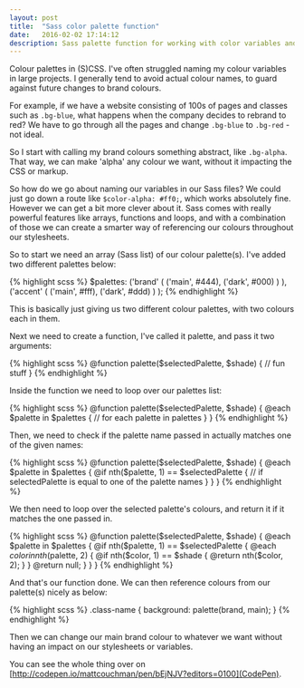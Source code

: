 ```yaml
---
layout: post
title:  "Sass color palette function"
date:   2016-02-02 17:14:12
description: Sass palette function for working with color variables and palettes.
---
```


Colour palettes in (S)CSS. I've often struggled naming my colour variables in large projects. I generally tend to avoid actual colour names, to guard against future changes to brand colours.

For example, if we have a website consisting of 100s of pages and classes such as `.bg-blue`, what happens when the company decides to rebrand to red? We have to go through all the pages and change `.bg-blue` to `.bg-red` - not ideal.

So I start with calling my brand colours something abstract, like `.bg-alpha`. That way, we can make 'alpha' any colour we want, without it impacting the CSS or markup.

<!--excerpt-->

So how do we go about naming our variables in our Sass files? We could just go down a route like `$color-alpha: #ff0;`, which works absolutely fine. However we can get a bit more clever about it. Sass comes with really powerful features like arrays, functions and loops, and with a combination of those we can create a smarter way of referencing our colours throughout our stylesheets.

So to start we need an array (Sass list) of our colour palette(s). I've added two different palettes below:

{% highlight scss %}
$palettes:
	('brand'
		(
			('main', #444),
			('dark', #000)
		)
	),
	('accent'
		(
			('main', #fff),
			('dark', #ddd)
		)
	);
{% endhighlight %}

This is basically just giving us two different colour palettes, with two colours each in them.

Next we need to create a function, I've called it palette, and pass it two arguments:

{% highlight scss %}
@function palette($selectedPalette, $shade) {
	// fun stuff
}
{% endhighlight %}

Inside the function we need to loop over our palettes list:

{% highlight scss %}
@function palette($selectedPalette, $shade) {
	@each $palette in $palettes {
		// for each palette in palettes
	}
}
{% endhighlight %}

Then, we need to check if the palette name passed in actually matches one of the given names:

{% highlight scss %}
@function palette($selectedPalette, $shade) {
	@each $palette in $palettes {
		@if nth($palette, 1) == $selectedPalette {
			// if selectedPalette is equal to one of the palette names
		}
	}
}
{% endhighlight %}

We then need to loop over the selected palette's colours, and return it if it matches the one passed in.

{% highlight scss %}
@function palette($selectedPalette, $shade) {
	@each $palette in $palettes {
		@if nth($palette, 1) == $selectedPalette {
			@each $color in nth($palette, 2) {
				@if nth($color, 1) == $shade {
					@return nth($color, 2);
				}
			}
			@return null;
		}
	}
}
{% endhighlight %}

And that's our function done. We can then reference colours from our palette(s) nicely as below:

{% highlight scss %}
.class-name {
	background: palette(brand, main);
}
{% endhighlight %}

Then we can change our main brand colour to whatever we want without having an impact on our stylesheets or variables.

You can see the whole thing over on [http://codepen.io/mattcouchman/pen/bEjNJV?editors=0100](CodePen).
